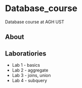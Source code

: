 # Database_course
Database course at AGH UST

## About


## Laboratiories
- Lab 1 - basics
- Lab 2 - aggregate
- Lab 3 - joins, union
- Lab 4 - subquery
